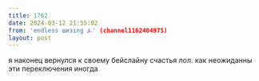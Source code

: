 ```yaml
---
title: 1762
date: 2024-03-12 21:55:02
from: 'endless шизing ⍼' (channel1162404975)
layout: post
---
```


я наконец вернулся к своему бейслайну счастья лол. как неожиданны эти переключения иногда
